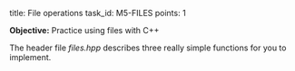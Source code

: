 title: File operations
task_id: M5-FILES
points: 1


**Objective:** Practice using files with C++

The header file *files.hpp* describes three really simple functions for you to implement.

